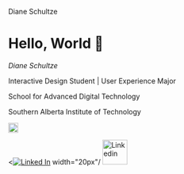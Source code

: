 Diane Schultze
# Hello, World 👋

*Diane Schultze*

Interactive Design Student | User Experience Major

School for Advanced Digital Technology

Southern Alberta Institute of Technology

<img src="https://upload.wikimedia.org/wikipedia/commons/c/ca/LinkedIn_logo_initials.png" alt="https://upload.wikimedia.org/wikipedia/commons/c/ca/LinkedIn_logo_initials.png" width="20px"/>


<[![Linked In]()](/) width="20px"/
<a href="Source(https://www.linkedin.com/in/diane-schultze-863053295)"><img src="https://upload.wikimedia.org/wikipedia/commons/c/ca/LinkedIn_logo_initials.png" height="50px" alt="Linkedin"></a>
    &nbsp;

